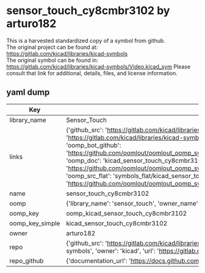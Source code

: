# sensor_touch_cy8cmbr3102 by arturo182  
This is a harvested standardized copy of a symbol from github.  
The original project can be found at:  
https://gitlab.com/kicad/libraries/kicad-symbols  
The original symbol can be found in:
https://gitlab.com/kicad/libraries/kicad-symbols/Video.kicad_sym
Please consult that link for additional, details, files, and license information.  
## yaml dump  
| Key | Value |  
| --- | --- |  
| library_name | Sensor_Touch |  
| links | {'github_src': 'https://gitlab.com/kicad/libraries/kicad-symbols/Video.kicad_sym', 'github_src_repo': 'https://gitlab.com/kicad/libraries/kicad-symbols', 'oomp_bot': 'kicad_sensor_touch_cy8cmbr3102/working', 'oomp_bot_github': 'https://github.com/oomlout/oomlout_oomp_symbol_bot/tree/main/kicad_sensor_touch_cy8cmbr3102/working', 'oomp_doc': 'kicad_sensor_touch_cy8cmbr3102/working', 'oomp_doc_github': 'https://github.com/oomlout/oomlout_oomp_symbol_doc/tree/main/kicad_sensor_touch_cy8cmbr3102/working', 'oomp_src_flat': 'symbols_flat/kicad_sensor_touch_cy8cmbr3102/working', 'oomp_src_flat_github': 'https://github.com/oomlout/oomlout_oomp_symbol_src/tree/main/kicad_sensor_touch_cy8cmbr3102/working'} |  
| name | sensor_touch_cy8cmbr3102 |  
| oomp | {'library_name': 'sensor_touch', 'owner_name': 'kicad', 'symbol_name': 'sensor_touch_cy8cmbr3102'} |  
| oomp_key | oomp_kicad_sensor_touch_cy8cmbr3102 |  
| oomp_key_simple | kicad_sensor_touch_cy8cmbr3102 |  
| owner | arturo182 |  
| repo | {'github_src': 'https://gitlab.com/kicad/libraries/kicad-symbols/Video.kicad_sym', 'name': 'libraries/kicad-symbols', 'owner': 'kicad', 'url': 'https://gitlab.com/kicad/libraries/kicad-symbols'} |  
| repo_github | {'documentation_url': 'https://docs.github.com/rest/repos/repos#get-a-repository', 'message': 'Not Found'} |  

